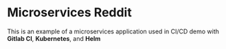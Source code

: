 # Microservices Reddit

This is an example of a microservices application used in CI/CD demo with **Gitlab CI**, **Kubernetes**, and **Helm**
